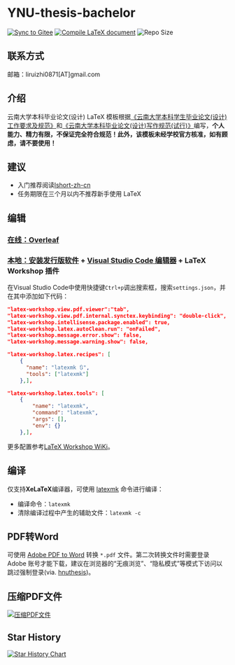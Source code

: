# YNU-thesis-bachelor

[![Sync to Gitee](https://github.com/Astro-Lee/YNU-thesis-bachelor/actions/workflows/Sync%20to%20Gitee.yml/badge.svg)](https://gitee.com/Astro-Lee/YNU-thesis-bachelor) 
[![Compile LaTeX document](https://github.com/Astro-Lee/YNU-thesis-bachelor/actions/workflows/Compile%20LaTeX%20document.yml/badge.svg)](https://github.com/Astro-Lee/YNU-thesis-bachelor/actions/workflows/Compile%20LaTeX%20document.yml)
![Repo Size](https://img.shields.io/github/repo-size/Astro-Lee/YNU-thesis-bachelor?label=Repo%20size)

## 联系方式
邮箱：liruizhi0871[AT]gmail.com

## 介绍
云南大学本科毕业论文(设计) LaTeX 模板根据[《云南大学本科学生毕业论文(设计)工作要求及规范》](http://www.jwc.ynu.edu.cn/info/1003/2052.htm)和[《云南大学本科毕业论文(设计)写作规范(试行)》](https://github.com/Astro-Lee/YNU-thesis-bachelor/releases/download/v0.0.1/pre-release.pdf)编写，**个人能力、精力有限，不保证完全符合规范！此外，该模板未经学校官方核准，如有顾虑，请不要使用！**

## 建议
- 入门推荐阅读[lshort-zh-cn](http://mirrors.ctan.org/info/lshort/chinese/lshort-zh-cn.pdf)
- 任务期限在三个月以内不推荐新手使用 LaTeX


## 编辑
### [在线：Overleaf](https://cn.overleaf.com/login)
### [本地：安装发行版软件](http://mirrors.ctan.org/info/install-latex-guide-zh-cn/install-latex-guide-zh-cn.pdf) + [Visual Studio Code 编辑器](https://code.visualstudio.com/) + LaTeX Workshop 插件

在Visual Studio Code中使用快捷键`Ctrl+p`调出搜索框，搜索`settings.json`，并在其中添加如下代码：
```json
"latex-workshop.view.pdf.viewer":"tab",
"latex-workshop.view.pdf.internal.synctex.keybinding": "double-click",
"latex-workshop.intellisense.package.enabled": true,
"latex-workshop.latex.autoClean.run": "onFailed",
"latex-workshop.message.error.show": false,
"latex-workshop.message.warning.show": false,

"latex-workshop.latex.recipes": [
    {
      "name": "latexmk 🔃",
      "tools": ["latexmk"]
    },],

"latex-workshop.latex.tools": [
    {
        "name": "latexmk",
        "command": "latexmk",
        "args": [],
        "env": {}
    },],
```
更多配置参考[LaTeX Workshop WiKi](https://github.com/James-Yu/LaTeX-Workshop/wiki/)。

## 编译
仅支持**XeLaTeX**编译器，可使用 [latexmk](https://zhuanlan.zhihu.com/p/256370737) 命令进行编译：
- 编译命令：`latexmk`
- 清除编译过程中产生的辅助文件：`latexmk -c`

## PDF转Word
 可使用 [Adobe PDF to Word](https://www.adobe.com/acrobat/online/pdf-to-word.html) 转换 `*.pdf` 文件。第二次转换文件时需要登录 Adobe 账号才能下载，建议在浏览器的“无痕浏览”、“隐私模式”等模式下访问以跳过强制登录(via. [hnuthesis](https://github.com/yusanshi/hnuthesis))。

## 压缩PDF文件
[![压缩PDF文件](https://www.ilovepdf.com/img/ilovepdf.svg)](https://www.ilovepdf.com/zh-cn/compress_pdf)

## Star History
[![Star History Chart](https://api.star-history.com/svg?repos=Astro-Lee/YNU-thesis-bachelor&type=Date)](https://star-history.com/#Astro-Lee/YNU-thesis-bachelor&Date)

